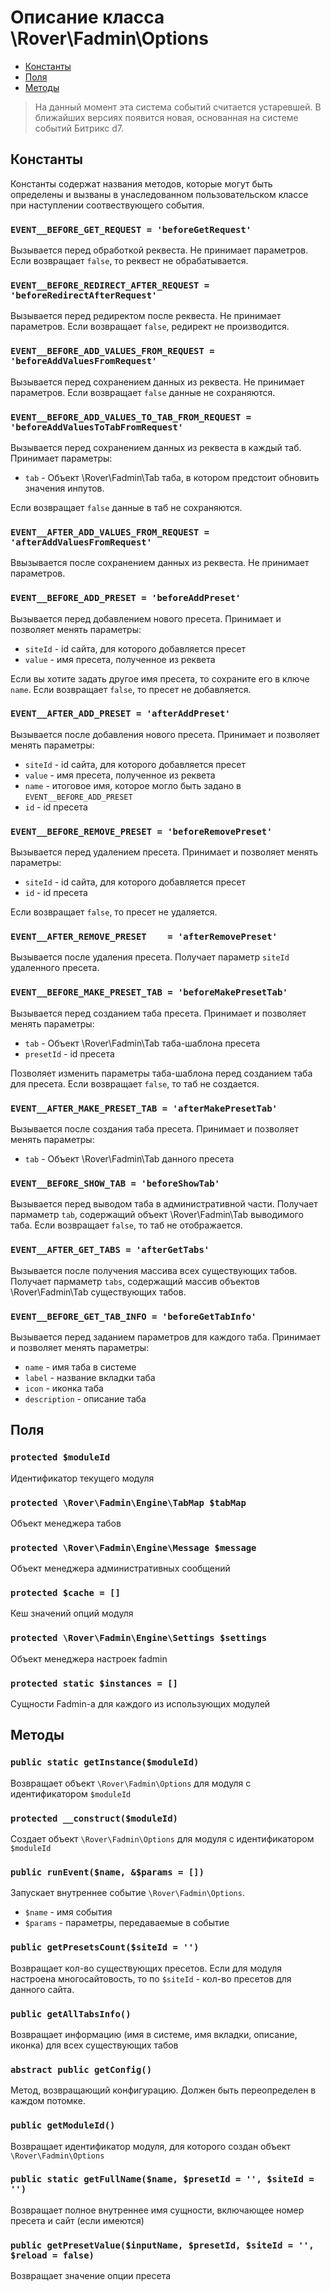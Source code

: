 # Описание класса \Rover\Fadmin\Options
* [Константы](#Константы)
* [Поля](#Поля)
* [Методы](#Методы)

> На данный момент эта система событий считается устаревшей. В ближайших версиях появится новая, основанная на системе событий Битрикс d7.

## Константы
Константы содержат названия методов, которые могут быть определены и вызваны в унаследованном пользовательском классе при наступлении соотвествующего события.
### `EVENT__BEFORE_GET_REQUEST = 'beforeGetRequest'`
Вызывается перед обработкой реквеста. Не принимает параметров. Если возвращает `false`, то реквест не обрабатывается.
### `EVENT__BEFORE_REDIRECT_AFTER_REQUEST = 'beforeRedirectAfterRequest'`
Вызывается перед редиректом после реквеста. Не принимает параметров. Если возвращает `false`, редирект не производится.
### `EVENT__BEFORE_ADD_VALUES_FROM_REQUEST = 'beforeAddValuesFromRequest'`
Вызывается перед сохранением данных из реквеста. Не принимает параметров. Если возвращает `false` данные не сохраняются.
### `EVENT__BEFORE_ADD_VALUES_TO_TAB_FROM_REQUEST = 'beforeAddValuesToTabFromRequest'`
Вызывается перед сохранением данных из реквеста в каждый таб. Принимает параметры:
* `tab` - Объект \Rover\Fadmin\Tab таба, в котором предстоит обновить значения инпутов.

Если возвращает `false` данные в таб не сохраняются.
### `EVENT__AFTER_ADD_VALUES_FROM_REQUEST = 'afterAddValuesFromRequest'`
Ввызывается после сохранением данных из реквеста. Не принимает параметров.
### `EVENT__BEFORE_ADD_PRESET = 'beforeAddPreset'`
Вызывается перед добавлением нового пресета. Принимает и позволяет менять параметры:
* `siteId` - id сайта, для которого добавляется пресет
* `value` - имя пресета, полученное из реквета

Если вы хотите задать другое имя пресета, то сохраните его в ключе `name`. Если возвращает `false`, то пресет не добавляется.
### `EVENT__AFTER_ADD_PRESET = 'afterAddPreset'`
Вызывается после добавления нового пресета. Принимает и позволяет менять параметры:
* `siteId` - id сайта, для которого добавляется пресет
* `value` - имя пресета, полученное из реквета
* `name`  - итоговое имя, которое могло быть задано в `EVENT__BEFORE_ADD_PRESET`   
* `id`    - id пресета

### `EVENT__BEFORE_REMOVE_PRESET = 'beforeRemovePreset'`
Вызывается перед удалением пресета. Принимает и позволяет менять параметры:                                	
* `siteId` - id сайта, для которого добавляется пресет
* `id`    - id пресета
    
Если возвращает `false`, то пресет не удаляется. 
### `EVENT__AFTER_REMOVE_PRESET    = 'afterRemovePreset'`
Вызывается после удаления пресета. Получает параметр `siteId` удаленного пресета.
### `EVENT__BEFORE_MAKE_PRESET_TAB = 'beforeMakePresetTab'`
Вызывается перед созданием таба пресета. Принимает и позволяет менять параметры:
* `tab` - Объект \Rover\Fadmin\Tab таба-шаблона пресета
* `presetId`    - id пресета

Позволяет изменить параметры таба-шаблона перед созданием таба для пресета. Если возвращает `false`, то таб не создается.  
### `EVENT__AFTER_MAKE_PRESET_TAB = 'afterMakePresetTab'`
Вызывается после создания таба пресета. Принимает и позволяет менять параметры:
* `tab` - Объект \Rover\Fadmin\Tab данного пресета

### `EVENT__BEFORE_SHOW_TAB = 'beforeShowTab'`
Вызывается перед выводом таба в административной части. Получает пармаметр `tab`, содержащий объект \Rover\Fadmin\Tab выводимого таба. Если возвращает `false`, то таб не отображается.  
### `EVENT__AFTER_GET_TABS = 'afterGetTabs'`
Вызывается после получения массива всех существующих табов. Получает пармаметр `tabs`, содержащий массив объектов \Rover\Fadmin\Tab существующих табов.  
### `EVENT__BEFORE_GET_TAB_INFO = 'beforeGetTabInfo'`
Вызывается перед заданием параметров для каждого таба. Принимает и позволяет менять параметры:
* `name` - имя таба в системе
* `label` - название вкладки таба
* `icon` - иконка таба
* `description` - описание таба

## Поля
### `protected $moduleId`
Идентификатор текущего модуля
### `protected \Rover\Fadmin\Engine\TabMap $tabMap`  
Объект менеджера табов
### `protected \Rover\Fadmin\Engine\Message $message` 
Объект менеджера административных сообщений
### `protected $cache = []`
Кеш значений опций модуля
### `protected \Rover\Fadmin\Engine\Settings $settings`
Объект менеджера настроек fadmin
### `protected static $instances = []`
Сущности Fadmin-а для каждого из использующих модулей
## Методы
### `public static getInstance($moduleId)`
Возвращает объект `\Rover\Fadmin\Options` для модуля с идентификатором `$moduleId`
### `protected __construct($moduleId)`
Создает объект `\Rover\Fadmin\Options` для модуля с идентификатором `$moduleId`
### `public runEvent($name, &$params = [])` 
Запускает внутреннее событие `\Rover\Fadmin\Options`.
* `$name` - имя события
* `$params` - параметры, передаваемые в событие

### `public getPresetsCount($siteId = '')`
Возвращает кол-во существующих пресетов. Если для модуля настроена многосайтовость, то по `$siteId` - кол-во пресетов для данного сайта.
### `public getAllTabsInfo()` 
Возвращает информацию (имя в системе, имя вкладки, описание, иконка) для всех существующих табов
### `abstract public getConfig()`
Метод, возвращающий конфигурацию. Должен быть переопределен в каждом потомке.
### `public getModuleId()`
Возвращает идентификатор модуля, для которого создан объект `\Rover\Fadmin\Options`
### `public static getFullName($name, $presetId = '', $siteId = '')`
Возвращает полное внутреннее имя сущности, включающее номер пресета и сайт (если имеются)
### `public getPresetValue($inputName, $presetId, $siteId = '', $reload = false)`
Возвращает значение опции пресета
